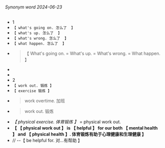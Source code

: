 ###### Synonym word 2024-06-23

- 1
- `【 what's going on. 怎么了  】`
- `【 what's up. 怎么了  】`
- `【 what's wrong. 怎么了  】`
- `【 what happen. 怎么了  】`
- > 【 What's going on. = What's up. = What's wrong. = What happen. 】
-
-
- 2
- `【 work out. 锻炼 】`
- `【 exercise 锻炼 】`
- > work overtime. 加班
- > work out. 锻炼
- _【 physical exercise. 体育锻炼 】_ = physical work out.
- **【 【 physical work out 】 is 【 helpful 】 for our both 【 mental health 】 and 【 physical health 】. 体育锻炼有助于心理健康和生理健康 】**
- // --【 be helpful for. 对...有帮助 】
